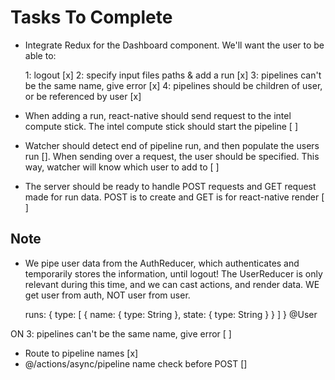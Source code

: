 # Tasks To Complete

* Integrate Redux for the Dashboard component. We'll want the user to be able to: 
  
  1: logout [x]
  2: specify input files paths & add a run [x]
  3: pipelines can't be the same name, give error [x]
  4: pipelines should be children of user, or be referenced by user [x]

* When adding a run, react-native should send request to the intel compute stick. 
  The intel compute stick should start the pipeline [ ]

* Watcher should detect end of pipeline run, and then populate the users run []. 
  When sending over a request, the user should be specified. This way, watcher 
  will know which user to add to [ ]

* The server should be ready to handle POST requests and GET request made for 
  run data. POST is to create and GET is for react-native render [ ]

## Note

* We pipe user data from the AuthReducer, which authenticates and temporarily stores the information, until logout! The UserReducer is only relevant during this time, and we can cast actions, and render data. WE get user from auth, NOT user from user. 

  runs: {
    type: [
      {
        name: { type: String },
        state: { type: String }
      }
    ]
  } @User

ON   3: pipelines can't be the same name, give error [ ]

* Route to pipeline names [x]
* @/actions/async/pipeline name check before POST []